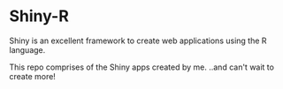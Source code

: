 # Shiny-R

Shiny is an excellent framework to create web applications using the R language.

This repo comprises of the Shiny apps created by me. 
..and can't wait to create more!
